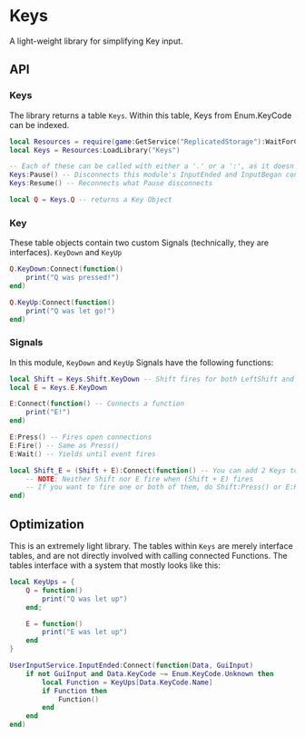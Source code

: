 # Keys
A light-weight library for simplifying Key input.
## API
### Keys
The library returns a table `Keys`. Within this table, Keys from Enum.KeyCode can be indexed.
```lua
local Resources = require(game:GetService("ReplicatedStorage"):WaitForChild("Resources"))
local Keys = Resources:LoadLibrary("Keys")

-- Each of these can be called with either a '.' or a ':', as it doesn't need 'self'
Keys:Pause() -- Disconnects this module's InputEnded and InputBegan connections to UserInputService
Keys:Resume() -- Reconnects what Pause disconnects

local Q = Keys.Q -- returns a Key Object
```
### Key
These table objects contain two custom Signals (technically, they are interfaces). `KeyDown` and `KeyUp`
```lua
Q.KeyDown:Connect(function()
	print("Q was pressed!")
end)

Q.KeyUp:Connect(function()
	print("Q was let go!")
end)
```

### Signals
In this module, `KeyDown` and `KeyUp` Signals have the following functions:
```lua
local Shift = Keys.Shift.KeyDown -- Shift fires for both LeftShift and RightShift
local E = Keys.E.KeyDown

E:Connect(function() -- Connects a function
	print("E!")
end)

E:Press() -- Fires open connections
E:Fire() -- Same as Press()
E:Wait() -- Yields until event fires

local Shift_E = (Shift + E):Connect(function() -- You can add 2 Keys together to get a combo event!
	-- NOTE: Neither Shift nor E fire when (Shift + E) fires
	-- If you want to fire one or both of them, do Shift:Press() or E:Press()
end)
```

## Optimization
This is an extremely light library. The tables within `Keys` are merely interface tables, and are not directly involved with calling connected Functions. The tables interface with a system that mostly looks like this:
```lua
local KeyUps = {
	Q = function()
		print("Q was let up")
	end;

	E = function()
		print("E was let up")
	end
}

UserInputService.InputEnded:Connect(function(Data, GuiInput)
	if not GuiInput and Data.KeyCode ~= Enum.KeyCode.Unknown then
		local Function = KeyUps[Data.KeyCode.Name]
		if Function then
			Function()
		end
	end
end)
```
